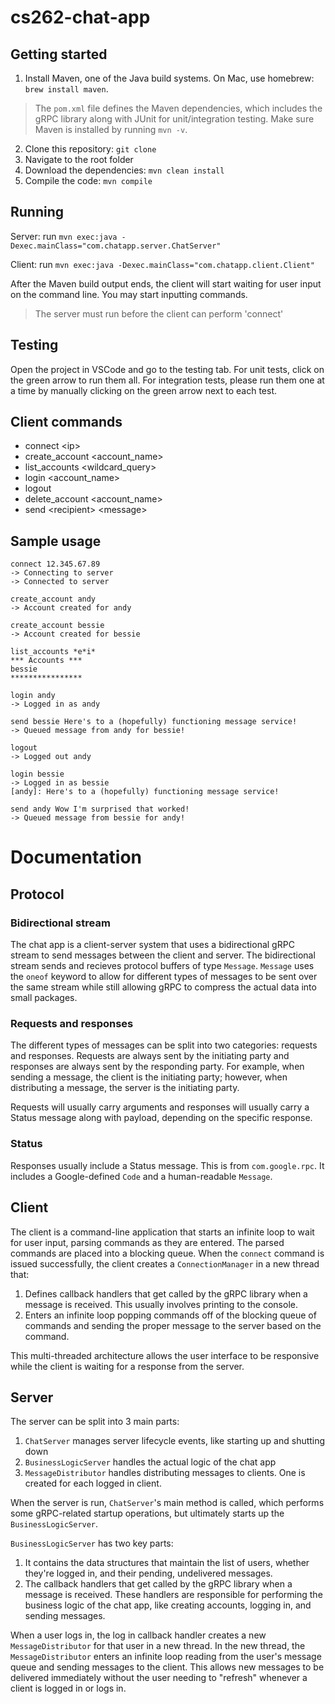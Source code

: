 # cs262-chat-app

## Getting started
1. Install Maven, one of the Java build systems. On Mac, use homebrew: `brew install maven`.
> The `pom.xml` file defines the Maven dependencies, which includes the gRPC library along with JUnit for unit/integration testing. Make sure Maven is installed by running `mvn -v`.
2. Clone this repository: `git clone`
3. Navigate to the root folder
4. Download the dependencies: `mvn clean install`
5. Compile the code: `mvn compile`

## Running

Server: run `mvn exec:java -Dexec.mainClass="com.chatapp.server.ChatServer"`

Client: run `mvn exec:java -Dexec.mainClass="com.chatapp.client.Client"`

After the Maven build output ends, the client will start waiting for user input on the command line. You may start inputting commands.

> The server must run before the client can perform 'connect'

## Testing
Open the project in VSCode and go to the testing tab. For unit tests, click on the green arrow to run them all. For integration tests, please run them one at a time by manually clicking on the green arrow next to each test.

## Client commands
- connect \<ip\>
- create_account \<account_name\>
- list_accounts \<wildcard_query\>
- login \<account_name\>
- logout
- delete_account \<account_name\>
- send \<recipient\> \<message\>

## Sample usage
```
connect 12.345.67.89
-> Connecting to server
-> Connected to server

create_account andy
-> Account created for andy

create_account bessie
-> Account created for bessie

list_accounts *e*i*
*** Accounts ***
bessie
****************

login andy
-> Logged in as andy

send bessie Here's to a (hopefully) functioning message service!
-> Queued message from andy for bessie!

logout
-> Logged out andy

login bessie
-> Logged in as bessie
[andy]: Here's to a (hopefully) functioning message service!

send andy Wow I'm surprised that worked!
-> Queued message from bessie for andy!
```

# Documentation
## Protocol
### Bidirectional stream
The chat app is a client-server system that uses a bidirectional gRPC stream to send messages between the client and server. The bidirectional stream sends and recieves protocol buffers of type `Message`. `Message` uses the `oneof` keyword to allow for different types of messages to be sent over the same stream while still allowing gRPC to compress the actual data into small packages.
### Requests and responses
The different types of messages can be split into two categories: requests and responses. Requests are always sent by the initiating party and responses are always sent by the responding party. For example, when sending a message, the client is the initiating party; however, when distributing a message, the server is the initiating party.

Requests will usually carry arguments and responses will usually carry a Status message along with payload, depending on the specific response.
### Status
Responses usually include a Status message. This is from `com.google.rpc`. It includes a Google-defined `Code` and a human-readable `Message`.

## Client
The client is a command-line application that starts an infinite loop to wait for user input, parsing commands as they are entered. The parsed commands are placed into a blocking queue. When the `connect` command is issued successfully, the client creates a `ConnectionManager` in a new thread that:
1. Defines callback handlers that get called by the gRPC library when a message is received. This usually involves printing to the console.
2. Enters an infinite loop popping commands off of the blocking queue of commands and sending the proper message to the server based on the command.

This multi-threaded architecture allows the user interface to be responsive while the client is waiting for a response from the server.

## Server
The server can be split into 3 main parts:
1. `ChatServer` manages server lifecycle events, like starting up and shutting down
2. `BusinessLogicServer` handles the actual logic of the chat app
3. `MessageDistributor` handles distributing messages to clients. One is created for each logged in client.

When the server is run, `ChatServer`'s main method is called, which performs some gRPC-related startup operations, but ultimately starts up the `BusinessLogicServer`.

`BusinessLogicServer` has two key parts:
1. It contains the data structures that maintain the list of users, whether they're logged in, and their pending, undelivered messages.
2. The callback handlers that get called by the gRPC library when a message is received. These handlers are responsible for performing the business logic of the chat app, like creating accounts, logging in, and sending messages.

When a user logs in, the log in callback handler creates a new `MessageDistributor` for that user in a new thread. In the new thread, the `MessageDistributor` enters an infinite loop reading from the user's message queue and sending messages to the client. This allows new messages to be delivered immediately without the user needing to "refresh" whenever a client is logged in or logs in.
